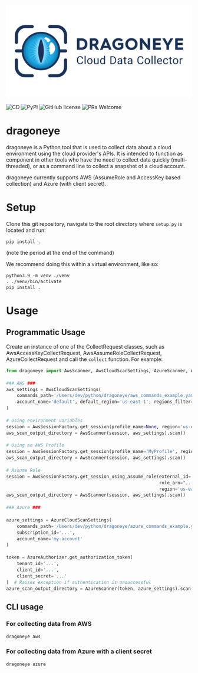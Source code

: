 ![Dragoneye](dragoneye_header.png)

![CD](https://github.com/indeni/dragoneye/actions/workflows/cd.yaml/badge.svg) 
![PyPI](https://img.shields.io/badge/python-3.7+-blue.svg)
![GitHub license](https://img.shields.io/badge/license-MIT-brightgreen.svg)
![PRs Welcome](https://img.shields.io/badge/PRs-welcome-brightgreen.svg)

# dragoneye
dragoneye is a Python tool that is used to collect data about a cloud environment using the cloud provider's APIs. It is intended to function as component in other tools who have the need to collect data quickly (multi-threaded), or as a command line to collect a snapshot of a cloud account.

dragoneye currently supports AWS (AssumeRole and AccessKey based collection) and Azure (with client secret).

# Setup
Clone this git repository, navigate to the root directory where `setup.py` is located and run:
```
pip install .
```
(note the period at the end of the command)

We recommend doing this within a virtual environment, like so:
```
python3.9 -m venv ./venv
. ./venv/bin/activate
pip install .
```

# Usage

## Programmatic Usage
Create an instance of one of the CollectRequest classes, such as AwsAccessKeyCollectRequest, AwsAssumeRoleCollectRequest, AzureCollectRequest and call the `collect` function. For example:

```python
from dragoneye import AwsScanner, AwsCloudScanSettings, AzureScanner, AzureCloudScanSettings, AwsSessionFactory, AzureAuthorizer

### AWS ###
aws_settings = AwsCloudScanSettings(
    commands_path='/Users/dev/python/dragoneye/aws_commands_example.yaml',
    account_name='default', default_region='us-east-1', regions_filter=['us-east-1']
)

# Using environment variables
session = AwsSessionFactory.get_session(profile_name=None, region='us-east-1')  # Raises exception if authentication is unsuccessful
aws_scan_output_directory = AwsScanner(session, aws_settings).scan()

# Using an AWS Profile
session = AwsSessionFactory.get_session(profile_name='MyProfile', region='us-east-1')  # Raises exception if authentication is unsuccessful
aws_scan_output_directory = AwsScanner(session, aws_settings).scan()

# Assume Role
session = AwsSessionFactory.get_session_using_assume_role(external_id='...',
                                                          role_arn="...",
                                                          region='us-east-1')
aws_scan_output_directory = AwsScanner(session, aws_settings).scan()

### Azure ###

azure_settings = AzureCloudScanSettings(
    commands_path='/Users/dev/python/dragoneye/azure_commands_example.yaml',
    subscription_id='...',
    account_name='my-account'
)

token = AzureAuthorizer.get_authorization_token(
    tenant_id='...',
    client_id='...',
    client_secret='...'
)  # Raises exception if authentication is unsuccessful
azure_scan_output_directory = AzureScanner(token, azure_settings).scan()

```

## CLI usage

### For collecting data from AWS
```
dragoneye aws
```

### For collecting data from Azure with a client secret
```
dragoneye azure
```